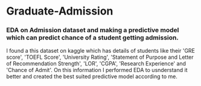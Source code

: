 # Graduate-Admission
### EDA on Admission dataset and making a predictive model which can predict chance of a student getting admission.
I found a this dataset on kaggle which has details of students like their 'GRE score', 'TOEFL Score',	'University Rating',	'Statement of Purpose and Letter of Recommendation Strength',	'LOR',	'CGPA',	'Research Experience' and	'Chance of Admit'. On this information I performed EDA to usnderstand it better and created the best suited predictive model according to me.
